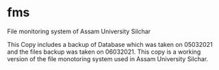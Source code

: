 # fms
File monitoring system of Assam University Silchar

This Copy includes a backup of Database which was taken on 05032021 and the files backup was taken on 06032021.
This copy is a working version of the file monotoring system used in Assam University Silchar.
